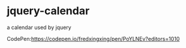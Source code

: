 # jquery-calendar
a calendar used by jquery

CodePen:https://codepen.io/fredxingxing/pen/PoYLNEv?editors=1010
